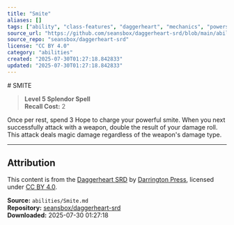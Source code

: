 ```yaml
---
title: "Smite"
aliases: []
tags: ["ability", "class-features", "daggerheart", "mechanics", "powers", "reference", "srd", "ttrpg"]
source_url: "https://github.com/seansbox/daggerheart-srd/blob/main/abilities/Smite.md"
source_repo: "seansbox/daggerheart-srd"
license: "CC BY 4.0"
category: "abilities"
created: "2025-07-30T01:27:18.842833"
updated: "2025-07-30T01:27:18.842833"
---
```


﻿# SMITE

> **Level 5 Splendor Spell**  
> **Recall Cost:** 2

Once per rest, spend 3 Hope to charge your powerful smite. When you next successfully attack with a weapon, double the result of your damage roll. This attack deals magic damage regardless of the weapon's damage type.

---

## Attribution

This content is from the [Daggerheart SRD](https://github.com/seansbox/daggerheart-srd/blob/main/abilities/Smite.md) by [Darrington Press](https://darringtonpress.com/), licensed under [CC BY 4.0](https://creativecommons.org/licenses/by/4.0/).

**Source:** `abilities/Smite.md`  
**Repository:** [seansbox/daggerheart-srd](https://github.com/seansbox/daggerheart-srd)  
**Downloaded:** 2025-07-30 01:27:18

